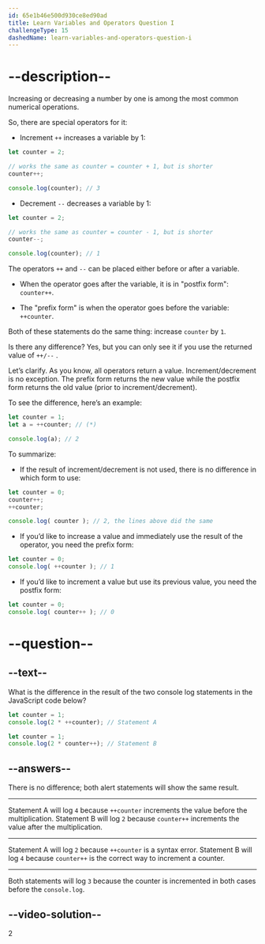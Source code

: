 ```yaml
---
id: 65e1b46e500d930ce8ed90ad
title: Learn Variables and Operators Question I
challengeType: 15
dashedName: learn-variables-and-operators-question-i
---
```


# --description--

Increasing or decreasing a number by one is among the most common numerical operations.

So, there are special operators for it:

- Increment `++` increases a variable by 1:

```js
let counter = 2;

// works the same as counter = counter + 1, but is shorter
counter++;      

console.log(counter); // 3
```

- Decrement `--` decreases a variable by 1:

```js
let counter = 2;

// works the same as counter = counter - 1, but is shorter
counter--;

console.log(counter); // 1
```

The operators `++` and `--` can be placed either before or after a variable.

- When the operator goes after the variable, it is in "postfix form": `counter++`.

- The "prefix form" is when the operator goes before the variable: `++counter`.

Both of these statements do the same thing: increase `counter` by `1`.

Is there any difference? Yes, but you can only see it if you use the returned value of `++/--`  .

Let’s clarify. As you know, all operators return a value. Increment/decrement is no exception. The prefix form returns the new value while the postfix form returns the old value (prior to increment/decrement).

To see the difference, here’s an example:

```js
let counter = 1;
let a = ++counter; // (*)

console.log(a); // 2
```

To summarize:

- If the result of increment/decrement is not used, there is no difference in which form to use:

```js
let counter = 0;
counter++;
++counter;

console.log( counter ); // 2, the lines above did the same
```

- If you’d like to increase a value and immediately use the result of the operator, you need the prefix form:

```js
let counter = 0;
console.log( ++counter ); // 1
```

- If you’d like to increment a value but use its previous value, you need the postfix form:

```js 
let counter = 0;
console.log( counter++ ); // 0
```

# --question--

## --text--

What is the difference in the result of the two console log statements in the JavaScript code below?

```js
let counter = 1;
console.log(2 * ++counter); // Statement A

let counter = 1;
console.log(2 * counter++); // Statement B
```

## --answers--

There is no difference; both alert statements will show the same result.

---

Statement A will log `4` because `++counter` increments the value before the multiplication. Statement B will log `2` because `counter++` increments the value after the multiplication.

---

Statement A will log `2` because `++counter` is a syntax error. Statement B will log `4` because `counter++` is the correct way to increment a counter.

---

Both statements will log `3` because the counter is incremented in both cases before the `console.log`.


## --video-solution--

2
